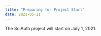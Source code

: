 ```yaml
---
title: "Preparing for Project Start"
date: 2021-05-11
---
```


The SciAuth project will start on July 1, 2021.
